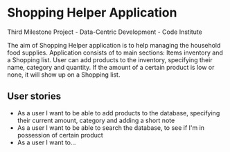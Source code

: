 # Shopping Helper Application

Third Milestone Project - Data-Centric Development - Code Institute

The aim of Shopping Helper application is to help managing the household food supplies. Application consists of to main sections: Items inventory and a Shopping list. User can add products to the inventory, specifying their name, category and quantity. If the amount of a certain product is low or none, it will show up on a Shopping list.

## User stories

* As a user I want to be able to add products to the database, specifying their current amount, category and adding a short note
* As a user I want to be able to search the database, to see if I'm in possession of certain product
* As a user I want to...
